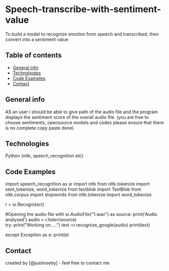 # Speech-transcribe-with-sentiment-value
To build a model to recognize emotion from speech and transcribed, then convert into a sentiment value


## Table of contents
* [General info](#general-info)
* [Technologies](#Technologies)
* [Code Examples](#codeexamples)
* [Contact](#contact)

## General info
AS an user i should be able to give path of the audio file and the program displays the sentiment score of the overall audio file.
(you are free to choose sentiments, opensource models and codes please ensure that there is no complete copy paste done)

## Technologies
Python (nltk, speech_recognition etc)


## Code Examples
  
import speech_recognition as sr
import nltk
from nltk.tokenize import sent_tokenize, word_tokenize
from textblob import TextBlob
from nltk.corpus import stopwords
from nltk.tokenize import word_tokenize

r = sr.Recognizer()

#Opening the audio file
with sr.AudioFile("1.wav") as source:
    print('Audio analysed')
    audio = r.listen(source)   
try:
    print("Working on.....")
    text =r.recognize_google(audio)
    print(text)


except Exception as e:
    print(e)
  
## Contact
created by [@justinseby] - feel free to contact me
